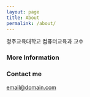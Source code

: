 ```yaml
---
layout: page
title: About
permalink: /about/
---
```


청주교육대학교 컴퓨터교육과 교수

### More Information

### Contact me

[email@domain.com](mailto:cmyang@cje.ac.kr)
